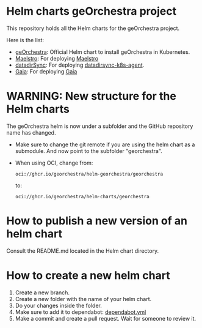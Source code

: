 # Helm charts geOrchestra project

This repository holds all the Helm charts for the geOrchestra project.

Here is the list:
- [geOrchestra](./georchestra/): Official Helm chart to install geOrchestra in Kubernetes.
- [Maelstro](./maelstro/): For deploying [Maelstro](https://github.com/georchestra/maelstro)
- [datadirSync](./datadirsync/): For deploying [datadirsync-k8s-agent](https://github.com/georchestra/datadirsync-k8s-agent/).
- [Gaia](./gaia/): For deploying [Gaia](https://github.com/georchestra/gaia)

# WARNING: New structure for the Helm charts

The geOrchestra helm is now under a subfolder and the GitHub repository name has changed.

- Make sure to change the git remote if you are using the helm chart as a submodule. And now point to the subfolder "georchestra".

- When using OCI, change from:  
  ```
  oci://ghcr.io/georchestra/helm-georchestra/georchestra
  ```
  to:
  ```
  oci://ghcr.io/georchestra/helm-charts/georchestra
  ```

# How to publish a new version of an helm chart

Consult the README.md located in the Helm chart directory.

# How to create a new helm chart

1. Create a new branch.
2. Create a new folder with the name of your helm chart.
3. Do your changes inside the folder.
3. Make sure to add it to dependabot: [dependabot.yml](https://github.com/georchestra/helm-charts/blob/main/.github/dependabot.yml)
4. Make a commit and create a pull request. Wait for someone to review it.
